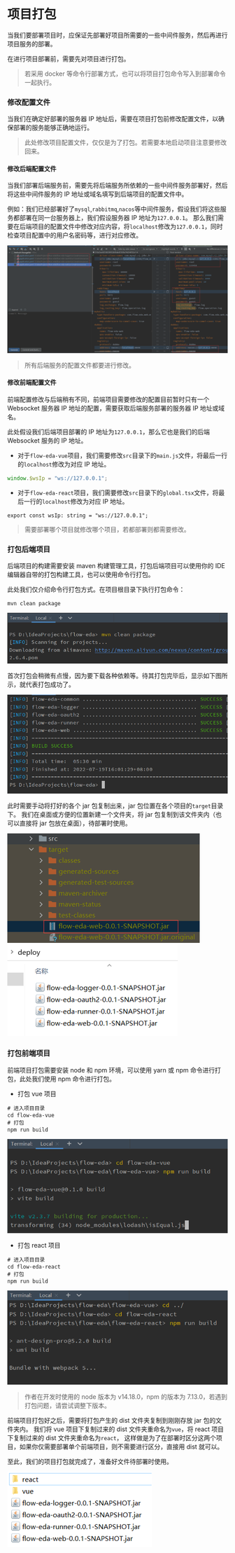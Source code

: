 # 项目打包

当我们要部署项目时，应保证先部署好项目所需要的一些中间件服务，然后再进行项目服务的部署。

在进行项目部署前，需要先对项目进行打包。

> 若采用 docker 等命令行部署方式，也可以将项目打包命令写入到部署命令一起执行。

### 修改配置文件

当我们在确定好部署的服务器 IP 地址后，需要在项目打包前修改配置文件，以确保部署的服务能够正确地运行。

> 此处修改项目配置文件，仅仅是为了打包。若需要本地启动项目注意要修改回来。

#### 修改后端配置文件

当我们部署后端服务前，需要先将后端服务所依赖的一些中间件服务部署好，然后将这些中间件服务的 IP 地址或域名填写到后端项目的配置文件中。

例如：我们已经部署好了`mysql`,`rabbitmq`,`nacos`等中间件服务，假设我们将这些服务都部署在同一台服务器上，我们假设服务器 IP 地址为`127.0.0.1`。
那么我们需要在后端项目的配置文件中修改对应内容，将`localhost`修改为`127.0.0.1`，同时检查项目配置中的用户名密码等，进行对应修改。

![image](../img/packaging1.png)

> 所有后端服务的配置文件都要进行修改。

#### 修改前端配置文件

前端配置修改与后端稍有不同，前端项目需要修改的配置目前暂时只有一个 Websocket 服务器 IP 地址的配置，需要获取后端服务部署的服务器 IP 地址或域名。

此处假设我们后端项目部署的 IP 地址为`127.0.0.1`，那么它也是我们的后端 Websocket 服务的 IP 地址。

- 对于`flow-eda-vue`项目，我们需要修改`src`目录下的`main.js`文件，将最后一行的`localhost`修改为对应 IP 地址。

```js
window.$wsIp = "ws://127.0.0.1";
```

- 对于`flow-eda-react`项目，我们需要修改`src`目录下的`global.tsx`文件，将最后一行的`localhost`修改为对应 IP 地址。

```tsx
export const wsIp: string = "ws://127.0.0.1";
```

> 需要部署哪个项目就修改哪个项目，若都部署则都需要修改。

### 打包后端项目

后端项目的构建需要安装 maven 构建管理工具，打包后端项目可以使用你的 IDE 编辑器自带的打包构建工具，也可以使用命令行打包。

此处我们仅介绍命令行打包方式。在项目根目录下执行打包命令：

```shell
mvn clean package
```

![image](../img/packaging2.png ":size=60%")

首次打包会稍微有点慢，因为要下载各种依赖等。待其打包完毕后，显示如下图所示，就代表打包成功了。

![image](../img/packaging3.png ":size=60%")

此时需要手动将打好的各个 jar 包复制出来，jar 包位置在各个项目的`target`目录下。
我们在桌面或方便的位置新建一个文件夹，将 jar 包复制到该文件夹内（也可以直接将 jar 包放在桌面），待部署时使用。

![image](../img/packaging4.png ":size=40%")
![image](../img/packaging5.png)

### 打包前端项目

前端项目打包需要安装 node 和 npm 环境，可以使用 yarn 或 npm 命令进行打包，此处我们使用 npm 命令进行打包。

- 打包 vue 项目

```shell
# 进入项目目录
cd flow-eda-vue
# 打包
npm run build
```

![image](../img/packaging6.png ":size=60%")

- 打包 react 项目

```shell
# 进入项目目录
cd flow-eda-react
# 打包
npm run build
```

![image](../img/packaging7.png ":size=60%")

> 作者在开发时使用的 node 版本为 v14.18.0，npm 的版本为 7.13.0，若遇到打包问题，请尝试调整下版本。

前端项目打包好之后，需要将打包产生的 dist 文件夹复制到刚刚存放 jar 包的文件夹内。
我们将 vue 项目下复制过来的 dist 文件夹重命名为`vue`，将 react 项目下复制过来的 dist 文件夹重命名为`react`，
这样做是为了在部署时区分这两个项目，如果你仅需要部署单个前端项目，则不需要进行区分，直接用 dist 就可以。

至此，我们的项目打包就完成了，准备好文件待部署时使用。

![image](../img/packaging8.png ":size=30%")
